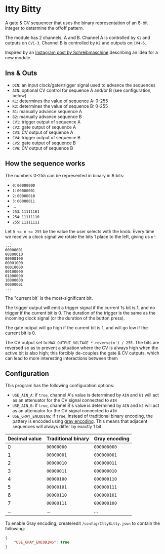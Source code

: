 # Itty Bitty

A gate & CV sequencer that uses the binary representation of an 8-bit integer to determine the of/off pattern.

The module has 2 channels, A and B.  Channel A is controlled by `K1` and outputs on `CV1-3`.  Channel B is controlled
by `K2` and outputs on `CV4-6`.

Inspired by an [Instagram post by Schreibmaschine](https://www.instagram.com/p/DDaZklkgzbr) describing an idea for a
new module.

## Ins & Outs

- `DIN`: an input clock/gate/trigger signal used to advance the sequences
- `AIN`: optional CV control for sequence A and/or B (see configuration, below)
- `K1`: determines the value of sequence A: 0-255
- `K2`: determines the value of sequence B: 0-255
- `B1`: manually advance sequence A
- `B2`: manually advance sequence B
- `CV1`: trigger output of sequence A
- `CV2`: gate output of sequence A
- `CV3`: CV output of sequence A
- `CV4`: trigger output of sequence B
- `CV5`: gate output of sequence B
- `CV6`: CV output of sequence B

## How the sequence works

The numbers 0-255 can be represented in binary in 8 bits:
- `0`: `00000000`
- `1`: `00000001`
- `2`: `00000010`
- `3`: `00000011`
- ...
- `253`: `11111101`
- `254`: `11111110`
- `255`: `11111111`

Let `0 <= n <= 255` be the value the user selects with the knob. Every time we receive a clock signal we rotate
the bits 1 place to the left, giving us `n'`:
```
...
00000001
00000010
00000100
00001000
00010000
00100000
01000000
10000000
00000001
...
```

The "current bit` is the most-significant bit.

The trigger output will emit a trigger signal if the current 1s bit is 1, and no trigger if the current bit is 0. The
duration of the trigger is the same as the incoming clock signal (or the duration of the button press).

The gate output will go high if the current bit is 1, and will go low if the current bit is 0.

The CV output set to `MAX_OUTPUT_VOLTAGE * reverse(n') / 255`. The bits are reversed so as to prevent a situation
where the CV is always high when the active bit is also high; this forcibly de-couples the gate & CV outputs,
which can lead to more interesting interactions between them

## Configuration

This program has the following configuration options:

- `USE_AIN_A`: if `true`, channel A's value is determined by `AIN` and `k1` will act as an attenuator for the
  CV signal connected to `AIN`
- `USE_AIN_B`: if `true`, channel B's value is determined by `AIN` and `k2` will act as an attenuator for the
  CV signal connected to `AIN`
- `USE_GRAY_ENCODING`: if `true`, instead of traditional binary encoding, the pattery is encoded using
  [gray encoding](https://en.wikipedia.org/wiki/Gray_encoding). This means that adjacent sequences will
  always differ by exactly 1 bit.

| Decimal value | Traditional binary | Gray encoding |
|---------------|--------------------|---------------|
| 0             | `00000000`         | `000000000`   |
| 1             | `00000001`         | `000000001`   |
| 2             | `00000010`         | `000000011`   |
| 3             | `00000011`         | `000000010`   |
| 4             | `00000100`         | `000000110`   |
| 5             | `00000101`         | `000000111`   |
| 6             | `00000110`         | `000000101`   |
| 7             | `00000111`         | `000000100`   |
| ...           | ...                | ...           |

To enable Gray encoding, create/edit `/config/IttyBitty.json` to contain the following:
```json
{
    "USE_GRAY_ENCODING": true
}

```
